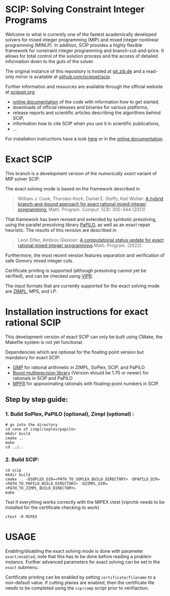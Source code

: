 # SCIP: Solving Constraint Integer Programs

Welcome to what is currently one of the fastest academically developed solvers
for mixed integer programming (MIP) and mixed integer nonlinear programming
(MINLP). In addition, SCIP provides a highly flexible framework for constraint
integer programming and branch-cut-and-price. It allows for total control of the
solution process and the access of detailed information down to the guts of the
solver.

The original instance of this repository is hosted at
[git.zib.de](https://git.zib.de) and a read-only
mirror is available at
[github.com/scipopt/scip](https://github.com/scipopt/scip).

Further information and resources are available through the official website at
[scipopt.org](https://scipopt.org):

- [online documentation](https://scipopt.org/doc) of the code with information how to get started,
- downloads of official releases and binaries for various platforms,
- release reports and scientific articles describing the algorithms behind SCIP,
- information how to cite SCIP when you use it in scientific publications,
- ...

For installation instructions have a look [here](INSTALL.md) or in the [online
documentation](https://scipopt.org/doc/html/INSTALL.php).

# Exact SCIP
This branch is a development version of the *numerically exact* variant of MIP solver SCIP.

The exact solving mode is based on the framework described in
> William J. Cook, Thorsten Koch, Daniel E. Steffy, Kati Wolter: [A hybrid branch-and-bound approach for exact rational mixed-integer programming.](https://doi.org/10.1007/s12532-013-0055-6) Math. Program. Comput. 5(3): 305-344 (2013)

That framework has been revised and extended by symbolic presolving, using the parallel presolving library [PaPILO](https://github.com/lgottwald/PaPILO), as well as an exact repair heuristic.
The results of this revision are described in
> Leon Eifler, Ambros Gleixner: [A computational status update for exact rational mixed integer programming](https://doi.org/10.1007/s10107-021-01749-5)  Math. Program. (2022).

Furthermore, the most recent version features separation and verification of safe Gomory mixed integer cuts.

Certificate printing is supported (although presolving cannot yet be verified), and can be checked using [VIPR](https://github.com/ambros-gleixner/VIPR).

The input formats that are currently supported for the exact solving mode are [ZIMPL](https://zimpl.zib.de/), MPS, and LP.

# Installation instructions for exact rational SCIP

This development version of exact SCIP can only be built using CMake, the Makefile system is not yet functional.

Dependencies which are optional for the floating point version but mandatory for exact SCIP:
* [GMP](https://gmplib.org/) for rational arithmetic in ZIMPL, SoPlex, SCIP, and PaPILO
* [Boost multiprecision library](https://www.boost.org/) (Version should be 1.70 or newer) for rationals in SCIP and PaPILO
* [MPFR](https://www.mpfr.org/) for approximating rationals with floating-point numbers in SCIP.

## Step by step guide:

### 1. Build SoPlex, PaPILO (optional), Zimpl (optional) :

```
# go into the directory
cd <one of zimpl/soplex/papilo>
mkdir build
cmake ..
make
cd ../..
```

### 2. Build SCIP:

```
cd scip
mkdir build
cmake .. -DSOPLEX_DIR=<PATH_TO_SOPLEX_BUILD_DIRECTORY> -DPAPILO_DIR=<PATH_TO_PAPILO_BUILD_DIRECTORY> -DZIMPL_DIR=<PATH_TO_ZIMPL_BUILD_DIRECTORY>
make
```

Test if everything works correctly with the MIPEX ctest (viprchk needs to be installed for the certificate checking to work)

```
ctest -R MIPEX
```

# USAGE

Enabling/disabling the exact solving mode is done with parameter `exact/enabled`, note that this has to be done before reading a problem instance. Further advanced parameters for exact solving can be set in the `exact` submenu.

Certificate printing can be enabled by setting `certificate/filename` to a non-default value. If cutting planes are enabled, then the certificate file needs to be completed using the `viprcomp` script prior to verifiaction.
